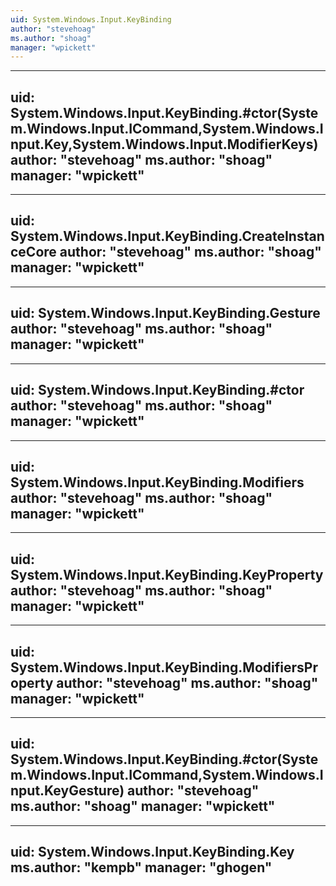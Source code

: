 ```yaml
---
uid: System.Windows.Input.KeyBinding
author: "stevehoag"
ms.author: "shoag"
manager: "wpickett"
---
```


---
uid: System.Windows.Input.KeyBinding.#ctor(System.Windows.Input.ICommand,System.Windows.Input.Key,System.Windows.Input.ModifierKeys)
author: "stevehoag"
ms.author: "shoag"
manager: "wpickett"
---

---
uid: System.Windows.Input.KeyBinding.CreateInstanceCore
author: "stevehoag"
ms.author: "shoag"
manager: "wpickett"
---

---
uid: System.Windows.Input.KeyBinding.Gesture
author: "stevehoag"
ms.author: "shoag"
manager: "wpickett"
---

---
uid: System.Windows.Input.KeyBinding.#ctor
author: "stevehoag"
ms.author: "shoag"
manager: "wpickett"
---

---
uid: System.Windows.Input.KeyBinding.Modifiers
author: "stevehoag"
ms.author: "shoag"
manager: "wpickett"
---

---
uid: System.Windows.Input.KeyBinding.KeyProperty
author: "stevehoag"
ms.author: "shoag"
manager: "wpickett"
---

---
uid: System.Windows.Input.KeyBinding.ModifiersProperty
author: "stevehoag"
ms.author: "shoag"
manager: "wpickett"
---

---
uid: System.Windows.Input.KeyBinding.#ctor(System.Windows.Input.ICommand,System.Windows.Input.KeyGesture)
author: "stevehoag"
ms.author: "shoag"
manager: "wpickett"
---

---
uid: System.Windows.Input.KeyBinding.Key
ms.author: "kempb"
manager: "ghogen"
---

